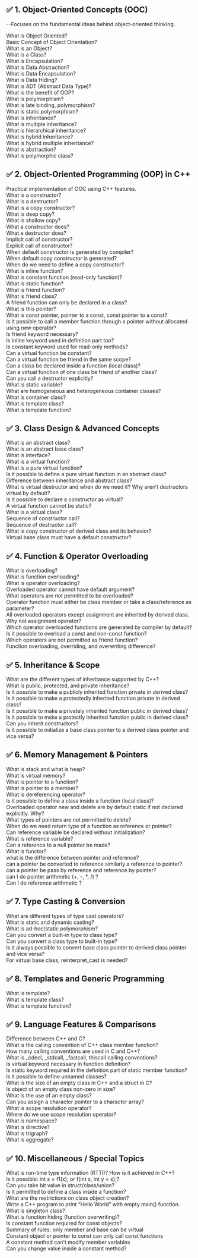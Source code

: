 ## ✅ 1. Object-Oriented Concepts (OOC)
--Focuses on the fundamental ideas behind object-oriented thinking.

What is Object Oriented?  
Basic Concept of Object Orientation?  
What is an Object?  
What is a Class?  
What is Encapsulation?  
What is Data Abstraction?  
What is Data Encapsulation?  
What is Data Hiding?  
What is ADT (Abstract Data Type)?  
What is the benefit of OOP?  
What is polymorphism?  
What is late binding, polymorphism?  
What is static polymorphism?  
What is inheritance?  
What is multiple inheritance?  
What is hierarchical inheritance?  
What is hybrid inheritance?  
What is hybrid multiple inheritance?  
What is abstraction?  
What is polymorphic class?  
## ✅ 2. Object-Oriented Programming (OOP) in C++
Practical implementation of OOC using C++ features.  
What is a constructor?  
What is a destructor?  
What is a copy constructor?  
What is deep copy?  
What is shallow copy?  
What a constructor does?  
What a destructor does?  
Implicit call of constructor?  
Explicit call of constructor?  
When default constructor is generated by compiler?  
When default copy constructor is generated?  
When do we need to define a copy constructor?  
What is inline function?  
What is constant function (read-only function)?  
What is static function?  
What is friend function?  
What is friend class?  
A friend function can only be declared in a class?  
What is this pointer?  
What is const pointer, pointer to a const, const pointer to a const?  
Is it possible to call a member function through a pointer without allocated using new operator?  
Is friend keyword necessary?  
Is inline keyword used in definition part too?  
Is constant keyword used for read-only methods?  
Can a virtual function be constant?  
Can a virtual function be friend in the same scope?  
Can a class be declared inside a function (local class)?  
Can a virtual function of one class be friend of another class?  
Can you call a destructor explicitly?  
What is static variable?  
What are homogeneous and heterogeneous container classes?  
What is container class?  
What is template class?  
What is template function?  
## ✅ 3. Class Design & Advanced Concepts
What is an abstract class?  
What is an abstract base class?  
What is interface?  
What is a virtual function?  
What is a pure virtual function?  
Is it possible to define a pure virtual function in an abstract class?  
Difference between inheritance and abstract class?  
What is virtual destructor and when do we need it? Why aren’t destructors virtual by default?  
Is it possible to declare a constructor as virtual?  
A virtual function cannot be static?  
What is a virtual class?  
Sequence of constructor call?  
Sequence of destructor call?  
What is copy constructor of derived class and its behavior?  
Virtual base class must have a default constructor?  
## ✅ 4. Function & Operator Overloading
What is overloading?  
What is function overloading?  
What is operator overloading?  
Overloaded operator cannot have default argument?  
What operators are not permitted to be overloaded?  
Operator function must either be class member or take a class/reference as parameter?  
All overloaded operators except assignment are inherited by derived class. Why not assignment operator?  
Which operator overloaded functions are generated by compiler by default?  
Is it possible to overload a const and non-const function?  
Which operators are not permitted as friend function?  
Function overloading, overriding, and overwriting difference?  
## ✅ 5. Inheritance & Scope
What are the different types of inheritance supported by C++?  
What is public, protected, and private inheritance?  
Is it possible to make a publicly inherited function private in derived class?  
Is it possible to make a protectedly inherited function private in derived class?  
Is it possible to make a privately inherited function public in derived class?  
Is it possible to mske a protectly inherited function public in derived class?  
Can you inherit constructors?  
Is it possible to initialize a base class pointer to a derived class pointer and vice versa?  
## ✅ 6. Memory Management & Pointers
What is stack and what is heap?  
What is virtual memory?  
What is pointer to a function?  
What is pointer to a member?  
What is dereferencing operator?  
Is it possible to define a class inside a function (local class)?  
Overloaded operator new and delete are by default static if not declared explicitly. Why?  
What types of pointers are not permitted to delete?  
When do we need return type of a function as reference or pointer?  
Can reference variable be declared without initialization?  
What is reference variable?  
Can a reference to a null pointer be made?  
What is functor?  
what is the difference between pointer and reference?  
can a pointer be converted to reference similarly a reference to pointer?  
can a pointer be pass by reference and reference by pointer?  
can I do pointer arithmetic (+, -, *, /) ?  
Can I do reference arithmetic ?  

## ✅ 7. Type Casting & Conversion
What are different types of type cast operators?  
What is static and dynamic casting?  
What is ad-hoc/static polymorphism?  
Can you convert a built-in type to class type?  
Can you convert a class type to built-in type?  
Is it always possible to convert base class pointer to derived class pointer and vice versa?  
For virtual base class, reinterpret_cast is needed?  
## ✅ 8. Templates and Generic Programming
What is template?  
What is template class?  
What is template function?  
## ✅ 9. Language Features & Comparisons
Difference between C++ and C?  
What is the calling convention of C++ class member function?  
How many calling conventions are used in C and C++?  
What is _cdecl, _stdcall, _fastcall, thiscall calling conventions?  
Is virtual keyword necessary in function definition?  
Is static keyword required in the definition part of static member function?  
Is it possible to define unnamed classes?  
What is the size of an empty class in C++ and a struct in C?  
Is object of an empty class non-zero in size?  
What is the use of an empty class?  
Can you assign a character pointer to a character array?  
What is scope resolution operator?  
Where do we use scope resolution operator?  
What is namespace?  
What is directive?  
What is trigraph?  
What is aggregate?  
## ✅ 10. Miscellaneous / Special Topics
What is run-time type information (RTTI)? How is it achieved in C++?  
Is it possible: int x = f1(x); or f(int x, int y = x);?  
Can you take bit value in struct/class/union?  
Is it permitted to define a class inside a function?  
What are the restrictions on class object creation?  
Write a C++ program to print “Hello World” with empty main() function.  
What is singleton class?  
What is function hiding (function overwriting)?  
Is constant function required for const objects?  
Summary of rules: only member and base can be virtual  
Constant object or pointer to const can only call const functions  
A constant method can't modify member variables  
Can you change value inside a constant method?  
